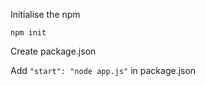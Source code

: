 
Initialise the npm

```npm init```

Create package.json

Add `"start": "node app.js"` in package.json